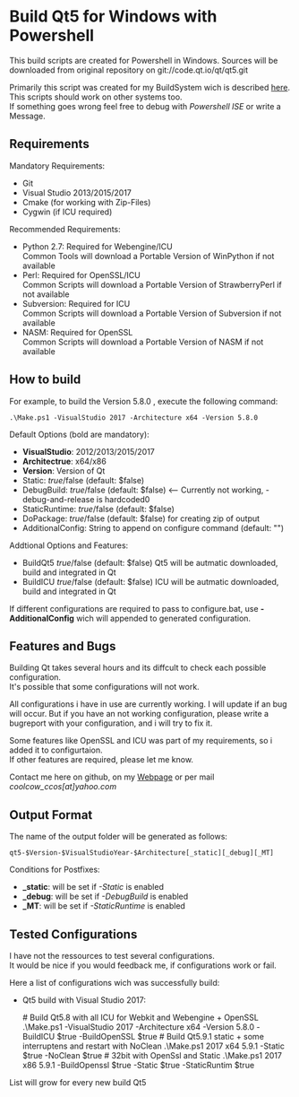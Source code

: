 # Build Qt5 for Windows with Powershell

This build scripts are created for Powershell in Windows.
Sources will be downloaded from original repository on git://code.qt.io/qt/qt5.git

Primarily this script was created for my BuildSystem wich is described [here](https://adirmeier.de/0_Blog/ID_157/index.html).  
This scripts should work on other systems too.  
If something goes wrong feel free to debug with *Powershell ISE* or write a Message.

## Requirements

Mandatory Requirements:
 - Git
 - Visual Studio 2013/2015/2017
 - Cmake (for working with Zip-Files)
 - Cygwin (if ICU required)

Recommended Requirements:
 - Python 2.7: Required for Webengine/ICU  
    Common Tools will download a Portable Version of WinPython if not available
 - Perl: Required for OpenSSL/ICU  
    Common Scripts will download a Portable Version of StrawberryPerl if not available
 - Subversion: Required for ICU  
    Common Scripts will download a Portable Version of Subversion if not available
 - NASM: Required for OpenSSL  
    Common Scripts will download a Portable Version of NASM if not available

## How to build

For example, to build the Version 5.8.0 , execute the following command:

    .\Make.ps1 -VisualStudio 2017 -Architecture x64 -Version 5.8.0
    
Default Options (bold are mandatory):
 - **VisualStudio**: 2012/2013/2015/2017
 - **Architectrue**: x64/x86
 - **Version**: Version of Qt
 - Static: $true/$false (default: $false)
 - DebugBuild: $true/$false (default: $false) <-- Currently not working, -debug-and-release is hardcoded0
 - StaticRuntime: $true/$false (default: $false)
 - DoPackage: $true/$false (default: $false) for creating zip of output
 - AdditionalConfig: String to append on configure command (default: "")
 
Addtional Options and Features:
 - BuildQt5 $true/$false (default: $false)
   Qt5 will be autmatic downloaded, build and integrated in Qt
 - BuildICU $true/$false (default: $false)
   ICU will be autmatic downloaded, build and integrated in Qt
   
If different configurations are required to pass to configure.bat, use 
**-AdditionalConfig** wich will appended to generated configuration.

## Features and Bugs

Building Qt takes several hours and its diffcult to check each possible configuration.  
It's possible that some configurations will not work.

All configurations i have in use are currently working. I will update if an bug will
occur. But if you have an not working configuration, please write a bugreport with
your configuration, and i will try to fix it.

Some features like OpenSSL and ICU was part of my requirements, so i added it to configurtaion.  
If other features are required, please let me know.

Contact me here on github, on my [Webpage](https://adirmeier.de) or per mail *coolcow_ccos[at]yahoo.com* 
    
## Output Format

The name of the output folder will be generated as follows:

    qt5-$Version-$VisualStudioYear-$Architecture[_static][_debug][_MT]

Conditions for Postfixes:
 - **_static**: will be set if *-Static* is enabled
 - **_debug**: will be set if *-DebugBuild* is enabled
 - **_MT**: will be set if *-StaticRuntime* is enabled

## Tested Configurations  
 
I have not the ressources to test several configurations.  
It would be nice if you would feedback me, if configurations work or fail.
  
Here a list of configurations wich was successfully build:

- Qt5 build with Visual Studio 2017:

    \# Build Qt5.8 with all ICU for Webkit and Webengine + OpenSSL
    .\Make.ps1 -VisualStudio 2017 -Architecture x64 -Version 5.8.0 -BuildICU $true -BuildOpenSSL $true
    \# Build Qt5.9.1 static + some interruptens and restart with NoClean
    .\Make.ps1 2017 x64 5.9.1 -Static $true -NoClean $true
    \# 32bit with OpenSsl and Static
    .\Make.ps1 2017 x86 5.9.1 -BuildOpenssl $true -Static $true -StaticRuntim $true 
    
List will grow for every new build Qt5
